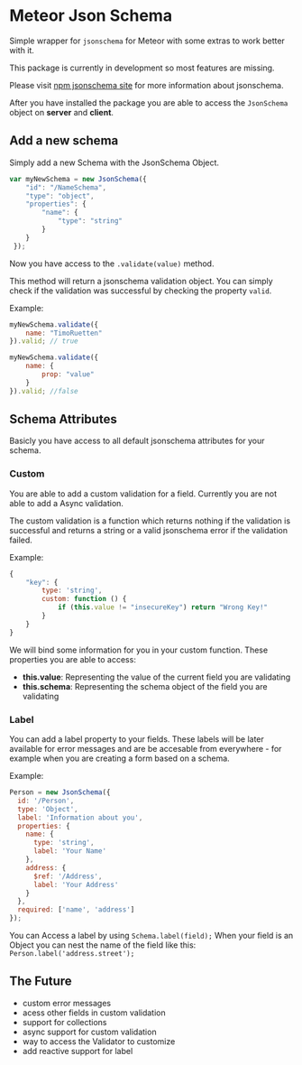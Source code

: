 # Meteor Json Schema
Simple wrapper for ```jsonschema``` for Meteor with some extras to work better with it.

This package is currently in development so most features are missing.

Please visit [npm jsonschema site](https://www.npmjs.com/package/jsonschema) for more information about jsonschema.

After you have installed the package you are able to access the ```JsonSchema``` object on **server** and **client**.


## Add a new schema

Simply add a new Schema with the JsonSchema Object. 

```javascript
var myNewSchema = new JsonSchema({
	"id": "/NameSchema",
	"type": "object",
	"properties": {
		"name": {
			"type": "string"
		}	
	}
 });
```

Now you have access to the ```.validate(value)``` method.



This method will return a jsonschema validation object. You can simply check if the validation was successful by checking the property ```valid```. 


Example:

```javascript
myNewSchema.validate({
	name: "TimoRuetten"
}).valid; // true

myNewSchema.validate({
	name: {
		prop: "value"
	}
}).valid; //false
```

## Schema Attributes

Basicly you have access to all default jsonschema attributes for your schema.

### Custom

You are able to add a custom validation for a field. Currently you are not able to add a Async validation.

The custom validation is a function which returns nothing if the validation is successful and returns a string or a valid jsonschema error if the validation failed.

Example:


```javascript
{
	"key": {
    	type: 'string',
    	custom: function () {
  			if (this.value != "insecureKey") return "Wrong Key!"
  		}
  	}
}
```

We will bind some information for you in your custom function. These properties you are able to access:

* **this.value**: Representing the value of the current field you are validating
* **this.schema**: Representing the schema object of the field you are validating

### Label

You can add a label property to your fields. These labels will be later available for error messages and are be accesable from everywhere - for example when you are creating a form based on a schema.

Example:

```javascript
Person = new JsonSchema({
  id: '/Person',
  type: 'Object',
  label: 'Information about you',
  properties: {
    name: {
      type: 'string',
      label: 'Your Name'
    },
    address: {
      $ref: '/Address',
      label: 'Your Address'
    }
  },
  required: ['name', 'address']
});
```

You can Access a label by using ```Schema.label(field);``` When your field is an Object you can nest the name of the field like this: ```Person.label('address.street');```

## The Future

* custom error messages
* acess other fields in custom validation
* support for collections
* async support for custom validation
* way to access the Validator to customize
* add reactive support for label